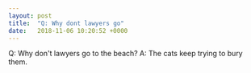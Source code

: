 ```yaml
---
layout: post
title:  "Q: Why dont lawyers go"
date:   2018-11-06 10:20:52 +0000
---
```

Q:	Why don't lawyers go to the beach?
A:	The cats keep trying to bury them.

